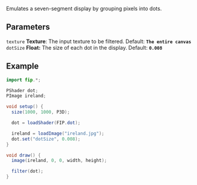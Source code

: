 Emulates a seven-segment display by grouping pixels into dots.

## Parameters
`texture` **Texture**: The input texture to be filtered. Default: **`The entire canvas`**
<br>
`dotSize` **Float:** The size of each dot in the display. Default: **`0.008`**
<br>

## Example
```java
import fip.*;

PShader dot;
PImage ireland;

void setup() {
  size(1000, 1000, P3D);

  dot = loadShader(FIP.dot);

  ireland = loadImage("ireland.jpg");
  dot.set("dotSize", 0.008);
}

void draw() {
  image(ireland, 0, 0, width, height);

  filter(dot);
}
```